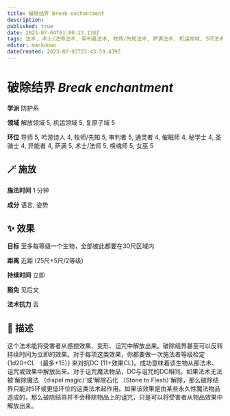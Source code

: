 ```yaml
---
title: 破除结界 Break enchantment
description: 
published: true
date: 2023-07-04T01:00:23.138Z
tags: 法术, 术士/法师法术, 审判者法术, 牧师/先知法术, 萨满法术, 机运领域, 5环法术, 4环法术, 女巫法术, 秘学士法术, 吟游诗人法术, 防护系, 异能者法术, 催眠师法术, 通灵者法术, 唤魂师法术, 导师法术, 圣骑士法术, 复原子域, 解放领域
editor: markdown
dateCreated: 2023-07-03T23:43:59.439Z
---
```


# **破除结界** *Break enchantment*

**学派** 防护系 

**领域** 解放领域 5, 机运领域 5, 复原子域 5

**环位** 导师 5, 吟游诗人 4, 牧师/先知 5, 审判者 5, 通灵者 4, 催眠师 4, 秘学士 4, 圣骑士 4, 异能者 4, 萨满 5, 术士/法师 5, 唤魂师 5, 女巫 5

## 🪄 施放

**施法时间** 1 分钟

**成分** 语言, 姿势

## ✨ 效果 

**目标** 至多每等级一个生物，全部彼此都要在30尺区域内 

**距离** 近距 (25尺+5尺/2等级)  

**持续时间** 立即 

**豁免** 见后文

**法术抗力** 否

## 📖 描述

这个法术能将受害者从惑控效果、变形、诅咒中解放出来。破除结界甚至可以反转持续时间为立即的效果。对于每项这类效果，你都要做一次施法者等级检定 {1d20+CL （最多+15）} 来对抗DC {11+效果CL}。成功意味着该生物从那法术、诅咒或效果中解放出来。对于诅咒魔法物品，DC与诅咒的DC相同。如果法术无法被‘解除魔法 （dispel magic）’或‘解除石化 （Stone to Flesh）’解除，那么破除结界只能对5环或更低环位的这类法术起作用。如果该效果是由某些永久性魔法物品造成的，那么破除结界并不会移除物品上的诅咒，只是可以将受害者从物品效果中解放出来。
    